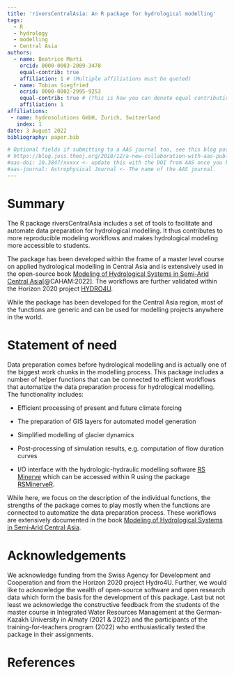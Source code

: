 ```yaml
---
title: 'riversCentralAsia: An R package for hydrological modelling'
tags:
  - R
  - hydrology
  - modelling
  - Central Asia
authors:
  - name: Beatrice Marti
    orcid: 0000-0003-2089-3478
    equal-contrib: true
    affiliation: 1 # (Multiple affiliations must be quoted)
  - name: Tobias Siegfried
    ocrid: 0000-0002-2995-9253
    equal-contrib: true # (This is how you can denote equal contributions between multiple authors)
    affiliation: 1
affiliations:
 - name: hydrosolutions GmbH, Zurich, Switzerland
   index: 1
date: 3 August 2022
bibliography: paper.bib

# Optional fields if submitting to a AAS journal too, see this blog post:
# https://blog.joss.theoj.org/2018/12/a-new-collaboration-with-aas-publishing
#aas-doi: 10.3847/xxxxx <- update this with the DOI from AAS once you know it.
#aas-journal: Astrophysical Journal <- The name of the AAS journal.
---
```


# Summary

The R package riversCentralAsia includes a set of tools to facilitate and automate data preparation for hydrological modelling. It thus contributes to more reproducible modeling workflows and makes hydrological modeling more accessible to students. 

The package has been developed within the frame of a master level course on applied hydrological modelling in Central Asia and is extensively used in the open-source book [Modeling of Hydrological Systems in Semi-Arid Central Asia](https://hydrosolutions.github.io/caham_book/)[@CAHAM:2022]. The workflows are further validated within the Horizon 2020 project [HYDRO4U](https://hydro4u.eu/). 

While the package has been developed for the Central Asia region, most of the functions are generic and can be used for modelling projects anywhere in the world. 


# Statement of need

Data preparation comes before hydrological modelling and is actually one of the biggest work chunks in the modelling process. This package includes a number of helper functions that can be connected to efficient workflows that automatize the data preparation process for hydrological modelling. The functionality includes: 

- Efficient processing of present and future climate forcing

- The preparation of GIS layers for automated model generation

- Simplified modelling of glacier dynamics

- Post-processing of simulation results, e.g. computation of flow duration curves

- I/O interface with the hydrologic-hydraulic modelling software [RS Minerve](https://crealp.ch/rs-minerve/) which can be accessed within R using the package [RSMinerveR](https://github.com/hydrosolutions/RSMinerveR).  

While here, we focus on the description of the individual functions, the strengths of the package comes to play mostly when the functions are connected to automatize the data preparation process. These workflows are extensively documented in the book [Modeling of Hydrological Systems in Semi-Arid Central Asia](https://hydrosolutions.github.io/caham_book/). 


# Acknowledgements

We acknowledge funding from the Swiss Agency for Development and Cooperation and from the Horizon 2020 project Hydro4U. Further, we would like to acknowledge the wealth of open-source software and open research data which form the basis for the development of this package. Last but not least we acknowledge the constructive feedback from the students of the master course in Integrated Water Resources Management at the German-Kazakh University in Almaty (2021 & 2022) and the participants of the training-for-teachers program (2022) who enthusiastically tested the package in their assignments. 

# References
